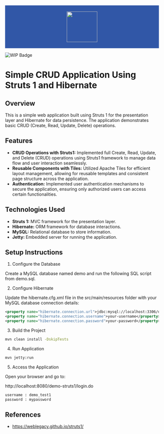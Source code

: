 <p align="center" style="background-color: #3157a7; padding: 20px;"><a href="https://weblegacy.github.io/struts1/" target="_blank"><img src="https://struts.apache.org/img/struts-logo.svg" width="100"></a></p>

![WIP Badge](https://img.shields.io/badge/status-WIP-yellow)

# Simple CRUD Application Using Struts 1 and Hibernate

## Overview

This is a simple web application built using Struts 1 for the presentation layer and Hibernate for data persistence. The application demonstrates basic CRUD (Create, Read, Update, Delete) operations.

## Features

- **CRUD Operations with Struts1:** Implemented full Create, Read, Update, and Delete (CRUD) operations using Struts1 framework to manage data flow and user interaction seamlessly.
- **Reusable Components with Tiles:** Utilized Apache Tiles for efficient layout management, allowing for reusable templates and consistent page structure across the application.
- **Authentication:** Implemented user authentication mechanisms to secure the application, ensuring only authorized users can access certain functionalities.

## Technologies Used

- **Struts 1:** MVC framework for the presentation layer.
- **Hibernate:** ORM framework for database interactions.
- **MySQL:** Relational database to store information.
- **Jetty:** Embedded server for running the application.

## Setup Instructions

1. Configure the Database

Create a MySQL database named demo and run the following SQL script from demo.sql.

2. Configure Hibernate


Update the hibernate.cfg.xml file in the src/main/resources folder with your MySQL database connection details:

```xml
<property name="hibernate.connection.url">jdbc:mysql://localhost:3306/demo</property>
<property name="hibernate.connection.username">your-username</property>
<property name="hibernate.connection.password">your-password</property>
```

3. Build the Project

```bash
mvn clean install -DskipTests
```

4. Run Application

```bash
mvn jetty:run
```

5. Access the Application

Open your browser and go to:

http://localhost:8080/demo-struts1/login.do

```txt
username : demo_test1
password : mypassword
```

## References

- https://weblegacy.github.io/struts1/

